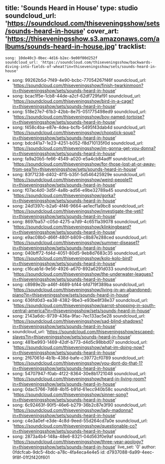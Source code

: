 title: 'Sounds Heard in House'
type: studio
soundcloud_url: 'https://soundcloud.com/thiseveningsshow/sets/sounds-heard-in-house'
cover_art: 'https://thiseveningsshow.s3.amazonaws.com/albums/sounds-heard-in-house.jpg'
tracklist:
  -
    song: 10de40c3-0bec-4d16-b2ec-9e00f00d252f
    soundcloud_url: 'https://soundcloud.com/thiseveningsshow/backwards-diving-into-fields-of-wheat?in=thiseveningsshow/sets/sounds-heard-in-house'
  -
    song: 99262b5d-7f49-4e90-bcbc-77054267f46f
    soundcloud_url: 'https://soundcloud.com/thiseveningsshow/finish-twarkinmoon?in=thiseveningsshow/sets/sounds-heard-in-house'
  -
    song: bcac1f5e-1cb8-44de-a2cf-62df729faf91
    soundcloud_url: 'https://soundcloud.com/thiseveningsshow/bird-in-a-cage?in=thiseveningsshow/sets/sounds-heard-in-house'
  -
    song: 518e27e7-61b3-42bb-8e75-051775498ed9
    soundcloud_url: 'https://soundcloud.com/thiseveningsshow/boy-named-tortoise?in=thiseveningsshow/sets/sounds-heard-in-house'
  -
    song: f458c4ba-e87e-4dea-bcfb-5495f43dab4d
    soundcloud_url: 'https://soundcloud.com/thiseveningsshow/chopstick-soup?in=thiseveningsshow/sets/sounds-heard-in-house'
  -
    song: bdcd41a7-1e23-4251-b052-f8d710135f0d
    soundcloud_url: 'https://soundcloud.com/thiseveningsshow/im-gonna-get-you-donna?in=thiseveningsshow/sets/sounds-heard-in-house'
  -
    song: fa9a20b5-fe66-4549-a020-e5a4cb84adff
    soundcloud_url: 'https://soundcloud.com/thiseveningsshow/for-those-lost-at-or-away-from-sea?in=thiseveningsshow/sets/sounds-heard-in-house'
  -
    song: 83f71238-d402-4f15-b35f-5d546425929e
    soundcloud_url: 'https://soundcloud.com/thiseveningsshow/weird-people1?in=thiseveningsshow/sets/sounds-heard-in-house'
  -
    song: f07ac4d0-3d5f-4a8b-ad56-e9be32789a45
    soundcloud_url: 'https://soundcloud.com/thiseveningsshow/gorka?in=thiseveningsshow/sets/sounds-heard-in-house'
  -
    song: 24d1397c-b2a6-4f46-9664-ae1ecf1a9bc8
    soundcloud_url: 'https://soundcloud.com/thiseveningsshow/investigate-the-yeti?in=thiseveningsshow/sets/sounds-heard-in-house'
  -
    song: 8697ba57-c05d-4275-a7d9-4c6511a39078
    soundcloud_url: 'https://soundcloud.com/thiseveningsshow/klinkingbeard?in=thiseveningsshow/sets/sounds-heard-in-house'
  -
    song: e9ac08b0-d66f-480f-b809-c8b87e288ced
    soundcloud_url: 'https://soundcloud.com/thiseveningsshow/summer-disease1?in=thiseveningsshow/sets/sounds-heard-in-house'
  -
    song: 040bff72-fd4d-4051-80d5-9eb8d7683c35
    soundcloud_url: 'https://soundcloud.com/thiseveningsshow/kolo-kolo-bird?in=thiseveningsshow/sets/sounds-heard-in-house'
  -
    song: c16cab1d-9e56-4926-a670-892a6291d033
    soundcloud_url: 'https://soundcloud.com/thiseveningsshow/the-underwater-leagues?in=thiseveningsshow/sets/sounds-heard-in-house'
  -
    song: c8989e2b-a46f-4689-bf44-bfd719f389ba
    soundcloud_url: 'https://soundcloud.com/thiseveningsshow/living-in-an-abandoned-piano?in=thiseveningsshow/sets/sounds-heard-in-house'
  -
    song: 636fd0d3-ea38-4382-9be3-e93be8f38e37
    soundcloud_url: 'https://soundcloud.com/thiseveningsshow/parrot-shopping-in-south-central-america?in=thiseveningsshow/sets/sounds-heard-in-house'
  -
    song: 2143a6dc-9739-436a-9fac-7ec133ac5e28
    soundcloud_url: 'https://soundcloud.com/thiseveningsshow/sad-blind-shadows?in=thiseveningsshow/sets/sounds-heard-in-house'
  -
    soundcloud_url: 'https://soundcloud.com/thiseveningsshow/escaped-slaves?in=thiseveningsshow/sets/sounds-heard-in-house'
  -
    song: 481be993-1469-42df-b773-d4d5c98bbd07
    soundcloud_url: 'https://soundcloud.com/thiseveningsshow/what-im-doing-now?in=thiseveningsshow/sets/sounds-heard-in-house'
  -
    song: 2f67061d-4b1b-438d-bafe-c39772cf0789
    soundcloud_url: 'https://soundcloud.com/thiseveningsshow/you-dont-do-that-1?in=thiseveningsshow/sets/sounds-heard-in-house'
  -
    song: 54707947-f0ab-4f22-8364-30e8b1721048
    soundcloud_url: 'https://soundcloud.com/thiseveningsshow/heard-in-living-room?in=thiseveningsshow/sets/sounds-heard-in-house'
  -
    song: 0dac5766-7d68-4b15-b91d-61ecc940b58c
    soundcloud_url: 'https://soundcloud.com/thiseveningsshow/sinner-song?in=thiseveningsshow/sets/sounds-heard-in-house'
  -
    song: 6c92463f-90f5-46e6-b279-36b2c87e3f90
    soundcloud_url: 'https://soundcloud.com/thiseveningsshow/lady-madonna?in=thiseveningsshow/sets/sounds-heard-in-house'
  -
    song: c4e3a0ef-e3de-4c8d-9eed-55d264cd7a0e
    soundcloud_url: 'https://soundcloud.com/thiseveningsshow/questionable-co?in=thiseveningsshow/sets/sounds-heard-in-house'
  -
    song: 2873a4b4-148a-48e6-8321-04d563f0e9af
    soundcloud_url: 'https://soundcloud.com/thiseveningsshow/three-year-apology?in=thiseveningsshow/sets/sounds-heard-in-house'
live_set: '0'
author: 0fdcfcab-9dc5-4bdc-a78c-4fa4eca4e4e5
id: d7937088-6a99-4eec-9f8f-01f2f420f601
